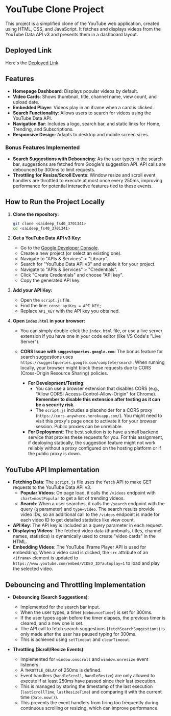 # YouTube Clone Project

This project is a simplified clone of the YouTube web application, created using HTML, CSS, and JavaScript. It fetches and displays videos from the YouTube Data API v3 and presents them in a dashboard layout.

## Deployed Link

Here's the [Deployed Link](https://yt-essential.netlify.app/)

## Features

- **Homepage Dashboard**: Displays popular videos by default.
- **Video Cards**: Shows thumbnail, title, channel name, view count, and upload date.
- **Embedded Player**: Videos play in an iframe when a card is clicked.
- **Search Functionality**: Allows users to search for videos using the YouTube Data API.
- **Navigation Bar**: Includes a logo, search bar, and static links for Home, Trending, and Subscriptions.
- **Responsive Design**: Adapts to desktop and mobile screen sizes.

### Bonus Features Implemented

- **Search Suggestions with Debouncing**: As the user types in the search bar, suggestions are fetched from Google's suggestion API. API calls are debounced by 300ms to limit requests.
- **Throttling for Resize/Scroll Events**: Window resize and scroll event handlers are throttled to execute at most once every 250ms, improving performance for potential interactive features tied to these events.

## How to Run the Project Locally

1.  **Clone the repository:**

    ```bash
    git clone <saideep_fs40_3701341>
    cd <saideep_fs40_3701341>
    ```

2.  **Get a YouTube Data API v3 Key:**

    - Go to the [Google Developer Console](https://console.developers.google.com/).
    - Create a new project (or select an existing one).
    - Navigate to "APIs & Services" > "Library".
    - Search for "YouTube Data API v3" and enable it for your project.
    - Navigate to "APIs & Services" > "Credentials".
    - Click "Create Credentials" and choose "API key".
    - Copy the generated API key.

3.  **Add your API Key:**

    - Open the `script.js` file.
    - Find the line: `const apiKey = API_KEY;`
    - Replace `API_KEY` with the API key you obtained.

4.  **Open `index.html` in your browser:**

    - You can simply double-click the `index.html` file, or use a live server extension if you have one in your code editor (like VS Code's "Live Server").

    - **CORS Issue with `suggestqueries.google.com`**: The bonus feature for search suggestions uses `https://suggestqueries.google.com/complete/search`. When running locally, your browser might block these requests due to CORS (Cross-Origin Resource Sharing) policies.
      - **For Development/Testing**:
        - You can use a browser extension that disables CORS (e.g., "Allow CORS: Access-Control-Allow-Origin" for Chrome). **Remember to disable this extension after testing as it can be a security risk.**
        - The `script.js` includes a placeholder for a CORS proxy (`https://cors-anywhere.herokuapp.com/`). You might need to visit this proxy's page once to activate it for your browser session. Public proxies can be unreliable.
      - **For Deployment**: The best solution is to have a small backend service that proxies these requests for you. For this assignment, if deploying statically, the suggestion feature might not work reliably without a proxy configured on the hosting platform or if the public proxy is down.

## YouTube API Implementation

- **Fetching Data**: The `script.js` file uses the `fetch` API to make GET requests to the YouTube Data API v3.
  - **Popular Videos**: On page load, it calls the `/videos` endpoint with `chart=mostPopular` to get a list of trending videos.
  - **Search**: When a user searches, it calls the `/search` endpoint with the query (`q` parameter) and `type=video`. The search results provide video IDs, so an additional call to the `/videos` endpoint is made for each video ID to get detailed statistics like view count.
- **API Key**: The API key is included as a query parameter in each request.
- **Displaying Videos**: The fetched video data (thumbnails, titles, channel names, statistics) is dynamically used to create "video cards" in the HTML.
- **Embedding Videos**: The YouTube IFrame Player API is used for embedding. When a video card is clicked, the `src` attribute of an `<iframe>` element is updated to `https://www.youtube.com/embed/VIDEO_ID?autoplay=1` to load and play the selected video.

## Debouncing and Throttling Implementation

- **Debouncing (Search Suggestions)**:

  - Implemented for the search bar input.
  - When the user types, a timer (`debounceTimer`) is set for 300ms.
  - If the user types again before the timer elapses, the previous timer is cleared, and a new one is set.
  - The API call to fetch search suggestions (`fetchSearchSuggestions`) is only made after the user has paused typing for 300ms.
  - This is achieved using `setTimeout` and `clearTimeout`.

- **Throttling (Scroll/Resize Events)**:
  - Implemented for `window.onscroll` and `window.onresize` event listeners.
  - A `THROTTLE_DELAY` of 250ms is defined.
  - Event handlers (`handleScroll`, `handleResize`) are only allowed to execute if at least 250ms have passed since their last execution.
  - This is managed by storing the timestamp of the last execution (`lastScrollTime`, `lastResizeTime`) and comparing it with the current time (`Date.now()`).
  - This prevents the event handlers from firing too frequently during continuous scrolling or resizing, which can improve performance.
